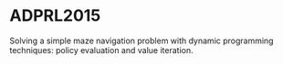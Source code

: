 # ADPRL2015

Solving a simple maze navigation problem with dynamic programming techniques: policy evaluation and value iteration. 
